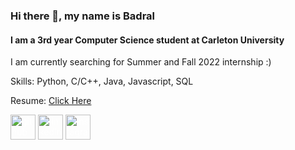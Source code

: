 ### Hi there 👋, my name is Badral
#### I am a 3rd year Computer Science student at Carleton University
I am currently searching for Summer and Fall 2022 internship :)

Skills: Python, C/C++, Java, Javascript, SQL

Resume: [Click Here](https://github.com/badral-kh/resume/raw/main/Badral_Khurelbaatar_Resume.pdf)


[<img src='https://cdn.jsdelivr.net/npm/simple-icons@3.0.1/icons/github.svg' alt='github' style='color:white' height='40'>](https://github.com/badral-kh)  [<img src='https://cdn.jsdelivr.net/npm/simple-icons@3.0.1/icons/linkedin.svg' alt='linkedin' style="color:white" height='40'>](https://www.linkedin.com/in/badral/)  [<img src='https://cdn.jsdelivr.net/npm/simple-icons@3.0.1/icons/instagram.svg' alt='instagram' style="color:white" height='40'>](https://www.instagram.com/badral0318/)  






